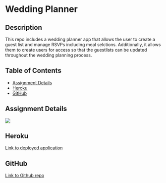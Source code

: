 # Wedding Planner

## Description

This repo includes a wedding planner app that allows the user to create a guest list and manage RSVPs including meal selctions. Additionally, it allows them to create users for access so that the guestlists can be updated throughout the wedding planning process.

## Table of Contents

* [Assignment Details](#assignment-details)<br />
* [Heroku](#heroku)<br />
* [GitHub](#github)<br />

## Assignment Details

![](https://user-images.githubusercontent.com/68674610/104855692-6d486b00-58cb-11eb-8326-b58c207e30f4.png)

## Heroku

[Link to deployed application](https://wedding-planner-proj3.herokuapp.com/)<br />

## GitHub

[Link to Github repo](https://github.com/vutanguofa/wedding-planner)
